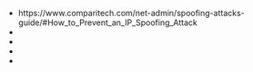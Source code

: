 <ul>
<li>https://www.comparitech.com/net-admin/spoofing-attacks-guide/#How_to_Prevent_an_IP_Spoofing_Attack</li>
<li></li>
<li></li>
<li></li>
<li></li>
</ul>
